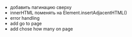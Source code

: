 - добавить пагинацию сверху
- innerHTML поменять на Element.insertAdjacentHTML()
- error handling
- add go to page
- add chose how many on page

<!-- <a href="https://www.freepik.com/free-photos-vectors/banner">Banner vector created by freepik - www.freepik.com</a> -->